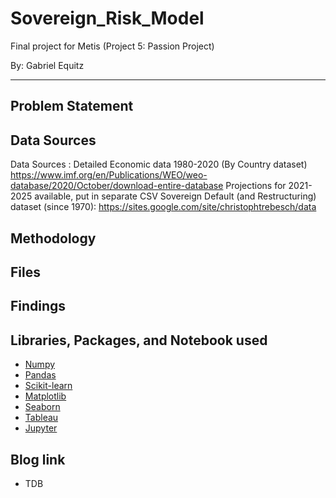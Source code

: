 # Sovereign_Risk_Model
Final project for Metis (Project 5: Passion Project)

By: Gabriel Equitz
____________________________________________________________________________

## Problem Statement


## Data Sources
Data Sources : Detailed Economic data 1980-2020 (By Country dataset)  https://www.imf.org/en/Publications/WEO/weo-database/2020/October/download-entire-database
Projections for 2021-2025 available, put in separate CSV
Sovereign Default (and Restructuring) dataset (since 1970): https://sites.google.com/site/christophtrebesch/data


## Methodology


## Files


## Findings



## Libraries, Packages, and Notebook used
- [Numpy](https://numpy.org/)
- [Pandas](https://pandas.pydata.org/)
- [Scikit-learn](https://scikit-learn.org/stable/)
- [Matplotlib](https://matplotlib.org/)
- [Seaborn](https://seaborn.pydata.org/)
- [Tableau](https://www.tableau.com/)
- [Jupyter](https://jupyter.org/)

## Blog link
- TDB
